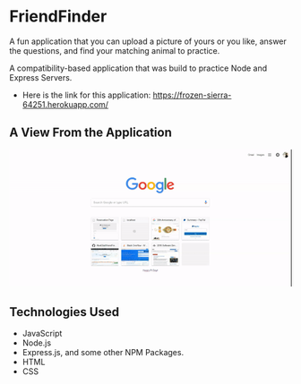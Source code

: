 # FriendFinder
A fun application that you can upload a picture of yours or you like, answer the questions, and find your matching animal to practice.

A compatibility-based application that was build to practice Node and Express Servers.

* Here is the link for this application: https://frozen-sierra-64251.herokuapp.com/ 

## A View From the Application

<img src="app/css/review.gif"></img>

## Technologies Used

* JavaScript
* Node.js
* Express.js, and some other NPM Packages.
* HTML
* CSS




